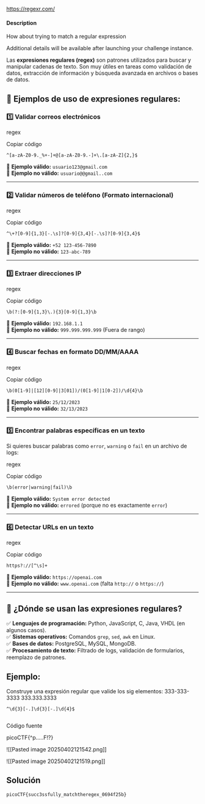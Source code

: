 https://regexr.com/
#### Description

How about trying to match a regular expression

Additional details will be available after launching your challenge instance.


Las **expresiones regulares (regex)** son patrones utilizados para buscar y manipular cadenas de texto. Son muy útiles en tareas como validación de datos, extracción de información y búsqueda avanzada en archivos o bases de datos.

## 📌 **Ejemplos de uso de expresiones regulares:**

### 1️⃣ **Validar correos electrónicos**

regex

Copiar código

`^[a-zA-Z0-9._%+-]+@[a-zA-Z0-9.-]+\.[a-zA-Z]{2,}$`

🔹 **Ejemplo válido:** `usuario123@gmail.com`  
🔹 **Ejemplo no válido:** `usuario@@gmail..com`

---

### 2️⃣ **Validar números de teléfono (Formato internacional)**

regex

Copiar código

`^\+?[0-9]{1,3}[-.\s]?[0-9]{3,4}[-.\s]?[0-9]{3,4}$`

🔹 **Ejemplo válido:** `+52 123-456-7890`  
🔹 **Ejemplo no válido:** `123-abc-789`

---

### 3️⃣ **Extraer direcciones IP**

regex

Copiar código

`\b(?:[0-9]{1,3}\.){3}[0-9]{1,3}\b`

🔹 **Ejemplo válido:** `192.168.1.1`  
🔹 **Ejemplo no válido:** `999.999.999.999` (Fuera de rango)

---

### 4️⃣ **Buscar fechas en formato DD/MM/AAAA**

regex

Copiar código

`\b(0[1-9]|[12][0-9]|3[01])/(0[1-9]|1[0-2])/\d{4}\b`

🔹 **Ejemplo válido:** `25/12/2023`  
🔹 **Ejemplo no válido:** `32/13/2023`

---

### 5️⃣ **Encontrar palabras específicas en un texto**

Si quieres buscar palabras como `error`, `warning` o `fail` en un archivo de logs:

regex

Copiar código

`\b(error|warning|fail)\b`

🔹 **Ejemplo válido:** `System error detected`  
🔹 **Ejemplo no válido:** `errored` (porque no es exactamente `error`)

---

### 6️⃣ **Detectar URLs en un texto**

regex

Copiar código

`https?://[^\s]+`

🔹 **Ejemplo válido:** `https://openai.com`  
🔹 **Ejemplo no válido:** `www.openai.com` (falta `http://` o `https://`)

---

## 📌 **¿Dónde se usan las expresiones regulares?**

✅ **Lenguajes de programación:** Python, JavaScript, C, Java, VHDL (en algunos casos).  
✅ **Sistemas operativos:** Comandos `grep`, `sed`, `awk` en Linux.  
✅ **Bases de datos:** PostgreSQL, MySQL, MongoDB.  
✅ **Procesamiento de texto:** Filtrado de logs, validación de formularios, reemplazo de patrones.

## Ejemplo:
Construye una expresión regular que valide los sig elementos: 
333-333-3333
333.333.3333
```
^\d{3}[-.]\d{3}[-.]\d{4}$


```

Código fuente

picoCTF{^p.....F!?}

![[Pasted image 20250402121542.png]]


![[Pasted image 20250402121519.png]]
## Solución
```
picoCTF{succ3ssfully_matchtheregex_0694f25b}
```